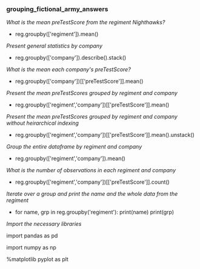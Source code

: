 ### grouping_fictional_army_answers


*What is the mean preTestScore from the regiment Nighthawks?*
- reg.groupby(['regiment']).mean()

*Present general statistics by company*
- reg.groupby(['company']).describe().stack()

*What is the mean each company's preTestScore?*
- reg.groupby(['company'])[['preTestScore']].mean()

*Present the mean preTestScores grouped by regiment and company*
- reg.groupby(['regiment','company'])[['preTestScore']].mean()

*Present the mean preTestScores grouped by regiment and company without heirarchical indexing*
- reg.groupby(['regiment','company'])[['preTestScore']].mean().unstack()

*Group the entire dataframe by regiment and company*
- reg.groupby(['regiment','company']).mean()

*What is the number of observations in each regiment and company*
- reg.groupby(['regiment','company'])[['preTestScore']].count()

*Iterate over a group and print the name and the whole data from the regiment*
- for name, grp in reg.groupby('regiment'):
    print(name)
    print(grp)

*Import the necessary libraries*

import pandas as pd

import numpy as np

%matplotlib pyplot as plt
